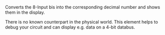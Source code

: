 Converts the 8-Input bis into the corresponding decimal number and shows them
in the display.

There is no known counterpart in the physical world. This element helps to debug your circuit and can display e.g. data on a 4-bit databus.